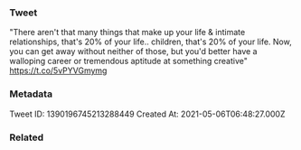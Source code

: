 ### Tweet
"There aren't that many things that make up your life &amp; intimate relationships, that's 20% of your life.. children, that's 20% of your life. Now, you can get away without neither of those, but you'd better have a walloping career or tremendous aptitude at something creative" https://t.co/5vPYVGmymg

### Metadata
Tweet ID: 1390196745213288449
Created At: 2021-05-06T06:48:27.000Z

### Related

